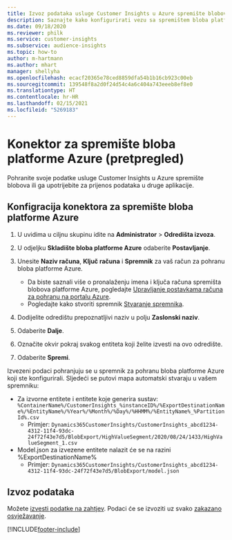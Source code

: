```yaml
---
title: Izvoz podataka usluge Customer Insights u Azure spremište blobova
description: Saznajte kako konfigurirati vezu sa spremištem bloba platforme Azure.
ms.date: 09/18/2020
ms.reviewer: philk
ms.service: customer-insights
ms.subservice: audience-insights
ms.topic: how-to
author: m-hartmann
ms.author: mhart
manager: shellyha
ms.openlocfilehash: ecacf20365e78ced8859dfa54b1b16cb923c00eb
ms.sourcegitcommit: 139548f8a2d0f24d54c4a6c404a743eeeb8ef8e0
ms.translationtype: HT
ms.contentlocale: hr-HR
ms.lasthandoff: 02/15/2021
ms.locfileid: "5269183"
---
```

# <a name="connector-for-azure-blob-storage-preview"></a>Konektor za spremište bloba platforme Azure (pretpregled)

Pohranite svoje podatke usluge Customer Insights u Azure spremište blobova ili ga upotrijebite za prijenos podataka u druge aplikacije.

## <a name="configure-the-connector-for-azure-blob-storage"></a>Konfigracija konektora za spremište bloba platforme Azure

1. U uvidima u ciljnu skupinu idite na **Administrator** > **Odredišta izvoza**.

1. U odjeljku **Skladište bloba platforme Azure** odaberite **Postavljanje**.

1. Unesite **Naziv računa**, **Ključ računa** i **Spremnik** za vaš račun za pohranu bloba platforme Azure.
    - Da biste saznali više o pronalaženju imena i ključa računa spremišta blobova platforme Azure, pogledajte [Upravljanje postavkama računa za pohranu na portalu Azure](https://docs.microsoft.com/azure/storage/common/storage-account-manage).
    - Pogledajte kako stvoriti spremnik [Stvaranje spremnika](https://docs.microsoft.com/azure/storage/blobs/storage-quickstart-blobs-portal#create-a-container).

1. Dodijelite odredištu prepoznatljivi naziv u polju **Zaslonski naziv**.

1. Odaberite **Dalje**.

1. Označite okvir pokraj svakog entiteta koji želite izvesti na ovo odredište.

1. Odaberite **Spremi**.

Izvezeni podaci pohranjuju se u spremnik za pohranu bloba platforme Azure koji ste konfigurirali. Sljedeći se putovi mapa automatski stvaraju u vašem spremniku:

- Za izvorne entitete i entitete koje generira sustav: `%ContainerName%/CustomerInsights_%instanceID%/%ExportDestinationName%/%EntityName%/%Year%/%Month%/%Day%/%HHMM%/%EntityName%_%PartitionId%.csv`
  - Primjer: `Dynamics365CustomerInsights/CustomerInsights_abcd1234-4312-11f4-93dc-24f72f43e7d5/BlobExport/HighValueSegment/2020/08/24/1433/HighValueSegment_1.csv`
- Model.json za izvezene entitete nalazit će se na razini %ExportDestinationName%
  - Primjer: `Dynamics365CustomerInsights/CustomerInsights_abcd1234-4312-11f4-93dc-24f72f43e7d5/BlobExport/model.json`

## <a name="export-the-data"></a>Izvoz podataka

Možete [izvesti podatke na zahtjev](export-destinations.md#export-data-on-demand). Podaci će se izvoziti uz svako [zakazano osvježavanje](system.md#schedule-tab).


[!INCLUDE[footer-include](../includes/footer-banner.md)]